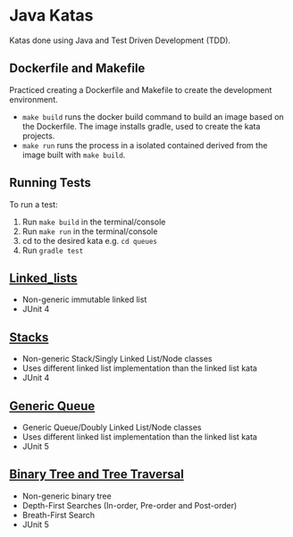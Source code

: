 # Java Katas

Katas done using Java and Test Driven Development (TDD).

## Dockerfile and Makefile
Practiced creating a Dockerfile and Makefile to create the development environment.

- `make build` runs the docker build command to build an image based on the Dockerfile. The image installs gradle, used to create the kata projects.
- `make run` runs the process in a isolated contained derived from the image built with `make build`.

## Running Tests
To run a test:
1. Run `make build` in the terminal/console
2. Run `make run` in the terminal/console
3. cd to the desired kata e.g. `cd queues`
4. Run `gradle test`

## [Linked_lists](https://github.com/KDvu/katas/tree/master/java/linked_lists)
- Non-generic immutable linked list
- JUnit 4

## [Stacks](https://github.com/KDvu/katas/tree/master/java/stacks)
- Non-generic Stack/Singly Linked List/Node classes
- Uses different linked list implementation than the linked list kata
- JUnit 4

## [Generic Queue](https://github.com/KDvu/katas/tree/master/java/queues)
- Generic Queue/Doubly Linked List/Node classes
- Uses different linked list implementation than the linked list kata
- JUnit 5

## [Binary Tree and Tree Traversal](https://github.com/KDvu/katas/tree/master/java/binary_trees)
- Non-generic binary tree 
- Depth-First Searches (In-order, Pre-order and Post-order)
- Breath-First Search
- JUnit 5